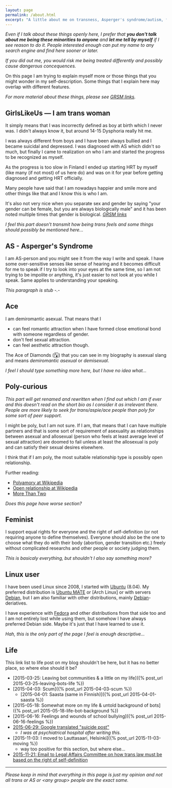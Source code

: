 ```yaml
---
layout: page
permalink: /about.html
excerpt: "A little about me on transness, Asperger's syndrome/autism, feminism, asexuality & using Linux."
---
```


<em>Even if I talk about these things openly here, I prefer that
<strong>you don't talk about me being these minorities to anyone</strong>
and <strong>let me tell by myself</strong> if I see reason to do it.
People interested enough can put my name to any search engine and find here sooner or later.</em>

<em>If you did out me, you would risk me being treated differently and
possibly cause dangerous concequences.</em>

On this page I am trying to explain myself more or those things that you
might wonder in my self-description. Some things that I explain here may
overlap with different features.

*For more material about these things, please see [GRSM links](/links2).*

<!--

## TL;DR

I am a [trans woman] (and I have a [penis]). I am also [asexual] (which
means that I am not interested in sex with anyone) and aspie (which means
that I have [Asperger's syndrome].

[trans woman]:https://en.wikipedia.org/wiki/Trans_woman
[penis]:https://en.wikipedia.org/wiki/Penis#Humans
[asexual]:https://en.wikipedia.org/wiki/Asexuality
[Asperger's syndrome]:https://en.wikipedia.org/wiki/Asperger_syndrome

Another thing is that I am [poly]-curious, so I might be [poly], but I
don't know yet, so all [relationships should be open]. If it turns out
that I am not [poly], I will just break up.

[poly]:https://en.wikipedia.org/wiki/Polyamory
[relationships should be open]:https://en.wikipedia.org/wiki/Open_relationship

*If this looks familiar, it's improved version of my old OKC profile and
thus I don't think it should be on this page, so it's commented.

-->

## GirlsLikeUs — I am trans woman

It simply means that I was incorrectly defined as boy at birth which I
never was. I didn't always know it, but around 14-15 Dysphoria really hit
me.

I was always different from boys and I have been always bullied and I
became suicidal and depressed. I was diagnosed with AS which didn't so
much, but finally I came to realization on who I am and started the
progress to be recognized as myself.

As the progress is too slow in Finland I ended up starting HRT by myself
(like many (if not most) of us here do) and was on it for year before
getting diagnosed and getting HRT officially.

Many people have said that I am nowadays happier and smile more and other
things like that and I know this is who I am.

It's also not very nice when you separate sex and gender by saying "your
gender can be female, but you are always biologically male" and it has
been noted multiple times that gender is biological.
*[GRSM links](/links2)*

*I feel this part doesn't transmit how being trans feels and some things
should possibly be mentioned here...*

## AS - Asperger's Syndrome

I am AS-person and you might see it from the way I write and speak. I have
some over-sensitive senses like sense of hearing and it becomes difficult
for me to speak if I try to look into your eyes at the same time, so I am
not trying to be impolite or anything, it's just easier to not look at you
while I speak. Same applies to understanding your speaking.

*This paragraph is stub -.-*

## Ace

I am demiromantic asexual. That means that I

* can feel romantic attraction when I have formed close emotional bond
  with someone regardless of gender.
* don't feel sexual attraction.
* can feel aesthetic attraction though.

The Ace of Diamonds (🃁) that you can see in my biography is asexual slang
and means *demiromantic asexual* or *demisexual*.

*I feel I should type something more here, but I have no idea what...*

## Poly-curious

*This part will get renamed and rewritten when I find out which I am if
 ever and this doesn't read on the short bio as I consider it as irrelevant
 there. People are more likely to seek for trans/aspie/ace people than
 poly for some sort of peer support.*

I might be poly, but I am not sure. If I am, that means that I can have
multiple partners and that is some sort of requirement of asexuality as
relationships between asexual and allosexual (person who feels at least
average level of sexual attraction) are doomed to fail unless at least the
allosexual is poly and can satisfy their sexual desires elsewhere.

I think that if I am poly, the most suitable relationship type is possibly
open relationship.

Further reading:
* [Polyamory at Wikipedia](https://en.wikipedia.org/wiki/Polyamory)
* [Open relationship at Wikipedia](https://en.wikipedia.org/wiki/Open_relationship)
* [More Than Two](https://www.morethantwo.com/)

*Does this page have worse section?*

## Feminist

I support equal rights for everyone and the right of self-definition (or
not requiring anyone to define themselves). Everyone should also be the one
to choose what they do with their body (abortion, gender transition etc.)
freely without complicated researchs and other people or society judging
them.

*This is basicaly everything, but shouldn't I also say something more?*

## Linux user

I have been used Linux since 2008, I started with [Ubuntu] \(8.04).
My preferred distribution is [Ubuntu MATE] or [Arch Linux] or with servers
[Debian], but I am also familiar with other distributions, mainly
[Debian]-deriatives. 

I have experience with [Fedora] and other distributions from that side too
and I am not entirely lost while using them, but somehow I have always
preferred Debian side. Maybe it's just that I have learned to use it.

[Ubuntu]:http://www.ubuntu.com/desktop
[Ubuntu MATE]:https://ubuntu-mate.org/
[Ubuntu Server]:http://www.ubuntu.com/server
[Debian]:https://www.debian.org/
[Fedora]:https://getfedora.org
[Antergos]:http://antergos.com/
[MATE]:http://mate-desktop.org/
[SDDM]:https://github.com/sddm

*Hah, this is the only part of the page I feel is enough descriptive...*

## Life

This link list to life post on my blog shouldn't be here, but it has no
better place, so where else should it be?

* [2015-03-25: Leaving bot communities & a little on my life]({% post_url 2015-03-25-leaving-bots-life %})
* [2015-04-03: Scum]({% post_url 2015-04-03-scum %})
    * [2015-04-01: Saasta (same in Finnish)]({% post_url 2015-04-01-saasta %})
* [2015-05-18: Somewhat more on my life & untold background of bots]({% post_url 2015-05-18-life-bot-background %})
* [2015-06-16: Feelings and wounds of school bullying]({% post_url 2015-06-16-feelings %})
* [2015-06-29: Google translated "suicide post"](https://translate.google.fi/translate?sl=fi&tl=en&js=y&prev=_t&hl=fi&ie=UTF-8&u=https%3A%2F%2Fmikaela.info%2Ffinnish%2F2015%2F06%2F29%2Fminusta.html&edit-text=)
    * *I was at psychiatrical hospital after writing this.*
* [2015-11-03: I moved to Lauttasaari, Helsinki]({% post_url 2015-11-03-moving %})
    * way too positive for this section, but where else...
* [2015-11-21: Email to Legal Affairs Committee on how trans law must be based on the right of self-definition](https://translate.google.fi/translate?sl=fi&tl=en&js=y&prev=_t&hl=en&ie=UTF-8&u=https%3A%2F%2Fmikaela.info%2Ffinnish%2F2015%2F11%2F21%2Fsahkopostia-lakivaliokunnalle-translaki.html&edit-text=)

* * * * *

*Please keep in mind that everything in this page is just my opinion and
not all trans or AS or \<any group\> people are the exact same.*
